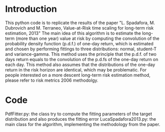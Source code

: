 # Introduction

This python code is to replicate the results of the paper "L. Spadafora, M. Dubrovich and M. Terraneo, Value-at-Risk time scaling for long-term risk estimation, 2013" The main idea of this algorithm is to estimate the long-term (more than one year) value at risk by computing the convolution of the probability density function (p.d.f.) of one-day return, which is estimated and chosen by performing fittings to three distributions: normal, student-T and variance-gamma. This method uses the principle that the p.d.f. of two days return equals to the convolution of the p.d.fs of the one-day return on each day. This method also assumes that the distributions of the one-day return in the risk horizon are identical, which may be problematic. For people interested on a more descent long-term risk estimation method, please refer to risk metrics 2006 methodolgy.

# Code 
PdfFitter.py: the class try to compute the fitting parameters of the target distribution and also produces the fitting error
LucaSpadafora2013.py: the main class for the algorithm, implementing the methodology from the paper.
